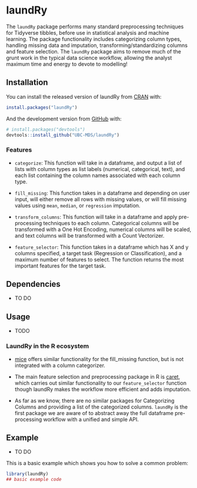 
<!-- README.md is generated from README.Rmd. Please edit that file -->

# laundRy

<!-- badges: start -->

<!-- badges: end -->

The `laundRy` package performs many standard preprocessing techniques
for Tidyverse tibbles, before use in statistical analysis and machine
learning. The package functionality includes categorizing column types,
handling missing data and imputation, transforming/standardizing columns
and feature selection. The `laundRy` package aims to remove much of the
grunt work in the typical data science workflow, allowing the analyst
maximum time and energy to devote to modelling\!

## Installation

You can install the released version of laundRy from
[CRAN](https://CRAN.R-project.org) with:

``` r
install.packages("laundRy")
```

And the development version from [GitHub](https://github.com/) with:

``` r
# install.packages("devtools")
devtools::install_github("UBC-MDS/laundRy")
```

### Features

  - `categorize`: This function will take in a dataframe, and output a
    list of lists with column types as list labels (numerical,
    categorical, text), and each list containing the column names
    associated with each column type.

  - `fill_missing`: This function takes in a dataframe and depending on
    user input, will either remove all rows with missing values, or will
    fill missing values using `mean`, `median`, or `regression`
    imputation.

  - `transform_columns`: This function will take in a dataframe and
    apply pre-processing techniques to each column. Categorical columns
    will be transformed with a One Hot Encoding, numerical columns will
    be scaled, and text columns will be transformed with a Count
    Vectorizer.

  - `feature_selector`: This function takes in a dataframe which has X
    and y columns specified, a target task (Regression or
    Classification), and a maximum number of features to select. The
    function returns the most important features for the target task.

## Dependencies

  - TO DO

## Usage

  - TODO

### LaundRy in the R ecosystem

  - [mice](https://cran.r-project.org/web/packages/mice/mice.pdf) offers
    similar functionality for the fill\_missing function, but is not
    integrated with a column categorizer.

  - The main feature selection and preprocessing package in R is
    [caret](https://cran.r-project.org/web/packages/caret/caret.pdf),
    which carries out similar functionality to our `feature_selector`
    function though laundRy makes the workflow more efficient and adds
    imputation.

  - As far as we know, there are no similar packages for Categorizing
    Columns and providing a list of the categorized columns. `laundRy`
    is the first package we are aware of to abstract away the full
    dataframe pre-processing workflow with a unified and simple API.

## Example

  - TO DO

This is a basic example which shows you how to solve a common problem:

``` r
library(laundRy)
## basic example code
```

